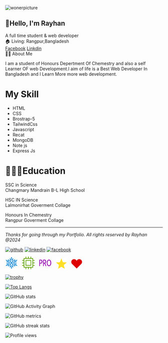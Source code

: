 ![wonerpicture](./images/myself.JPG)  

👋Hello, I'm Rayhan
---
A full time student  & web developer  
🏠   Living: Rangpur,Bangladesh  
[Facebook] [Linkdin]  
👨‍🏫   About Me  

I am a student of Honours Depertment Of Chemestry and also a self Learner OF web Development.I aim of life is a Best Web Developer In Bangladesh and I Learn More more web development.  
# My Skill
- HTML  
- CSS  
- Brostrap-5  
- TailwindCss  
- Javascript  
- Recat  
- MongoDB  
- Note js
- Express Js

# 👨🏻‍🎓Education  
SSC in Science  
Changmary Mandrain B-L High School

HSC IN Science  
Lalmonirhat Goverment Collage  

Honours In Chemestry  
Rangpur Goverment Collage <hr>


_Thanks for going through my Portfolio. All rights reserved by Rayhan @2024_










<!-- All Link is hare -->
[Facebook]:https://www.facebook.com/rs.rayhan.18
[linkdin]:https://www.linkedin.com/in/md-rayhan-mia-927115220/


[<img src='https://cdn.jsdelivr.net/npm/simple-icons@3.0.1/icons/github.svg' alt='github' height='40'>](https://github.com/MohammadRayhan190720)  [<img src='https://cdn.jsdelivr.net/npm/simple-icons@3.0.1/icons/linkedin.svg' alt='linkedin' height='40'>](https://www.linkedin.com/in/https://www.linkedin.com/in/md-rayhan-mia-927115220//)  [<img src='https://cdn.jsdelivr.net/npm/simple-icons@3.0.1/icons/facebook.svg' alt='facebook' height='40'>](https://www.facebook.com/https://www.facebook.com/rs.rayhan.18/)  

<a href='https://archiveprogram.github.com/'><img src='https://raw.githubusercontent.com/acervenky/animated-github-badges/master/assets/acbadge.gif' width='40' height='40'></a> <a href='https://docs.github.com/en/developers'><img src='https://raw.githubusercontent.com/acervenky/animated-github-badges/master/assets/devbadge.gif' width='40' height='40'></a> <a href='https://github.com/pricing'><img src='https://raw.githubusercontent.com/acervenky/animated-github-badges/master/assets/pro.gif' width='40' height='40'></a> <a href='https://stars.github.com/'><img src='https://raw.githubusercontent.com/acervenky/animated-github-badges/master/assets/starbadge.gif' width='35' height='35'></a> <a href='https://docs.github.com/en/github/supporting-the-open-source-community-with-github-sponsors'><img src='https://raw.githubusercontent.com/acervenky/animated-github-badges/master/assets/sponsorbadge.gif' width='35' height='35'></a> 

[![trophy](https://github-profile-trophy.vercel.app/?username=MohammadRayhan190720)](https://github.com/ryo-ma/github-profile-trophy)

[![Top Langs](https://github-readme-stats.vercel.app/api/top-langs/?username=MohammadRayhan190720)](https://github.com/anuraghazra/github-readme-stats)

![GitHub stats](https://github-readme-stats.vercel.app/api?username=MohammadRayhan190720&show_icons=true&count_private=true)  

![GitHub Activity Graph](https://activity-graph.herokuapp.com/graph?username=MohammadRayhan190720)  

![GitHub metrics](https://metrics.lecoq.io/MohammadRayhan190720)  

![GitHub streak stats](https://streak-stats.demolab.com/?user=MohammadRayhan190720)  

![Profile views](https://gpvc.arturio.dev/MohammadRayhan190720)  
